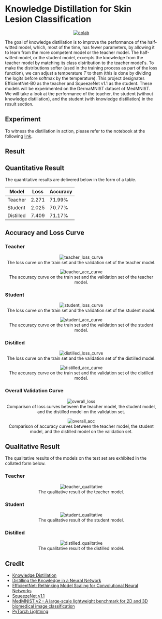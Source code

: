 # Knowledge Distillation for Skin Lesion Classification


<div align="center">
    <a href="https://colab.research.google.com/github/reshalfahsi/knowledge-distillation/blob/master/Knowledge_Distillation_for_Skin_Lesion_Classification.ipynb"><img src="https://colab.research.google.com/assets/colab-badge.svg" alt="colab"></a>
    <br />
</div>


The goal of knowledge distillation is to improve the performance of the half-witted model, which, most of the time, has fewer parameters, by allowing it to learn from the more competent model or the teacher model. The half-witted model, or the student model, excerpts the knowledge from the teacher model by matching its class distribution to the teacher model's. To make the distributions softer (used in the training process as part of the loss function), we can adjust a temperature _T_ to them (this is done by dividing the logits before softmax by the temperature). This project designates EfficientNet-B0 as the teacher and SqueezeNet v1.1 as the student. These models will be experimented on the DermaMNIST dataset of MedMNIST. We will take a look at the performance of the teacher, the student (without knowledge distillation), and the student (with knowledge distillation) in the result section.


## Experiment


To witness the distillation in action, please refer to the notebook at the following [link](https://github.com/reshalfahsi/knowledge-distillation/blob/master/Knowledge_Distillation_for_Skin_Lesion_Classification.ipynb).



## Result

## Quantitative Result

The quantitative results are delivered below in the form of a table.

Model | Loss | Accuracy |
------------ | ------------- | ------------- |
Teacher |  2.271 | 71.99% |
Student | 2.025 | 70.77% |
Distilled | 7.409 | 71.17% |


## Accuracy and Loss Curve

### Teacher

<p align="center"> <img src="https://github.com/reshalfahsi/knowledge-distillation/blob/master/assets/teacher_loss_curve.png" alt="teacher_loss_curve" > <br /> The loss curve on the train set and the validation set of the teacher model. </p>

<p align="center"> <img src="https://github.com/reshalfahsi/knowledge-distillation/blob/master/assets/teacher_acc_curve.png" alt="teacher_acc_curve" > <br /> The accuracy curve on the train set and the validation set of the teacher model. </p>

### Student

<p align="center"> <img src="https://github.com/reshalfahsi/knowledge-distillation/blob/master/assets/student_loss_curve.png" alt="student_loss_curve" > <br /> The loss curve on the train set and the validation set of the student model. </p>

<p align="center"> <img src="https://github.com/reshalfahsi/knowledge-distillation/blob/master/assets/student_acc_curve.png" alt="student_acc_curve" > <br /> The accuracy curve on the train set and the validation set of the student model. </p>


### Distilled

<p align="center"> <img src="https://github.com/reshalfahsi/knowledge-distillation/blob/master/assets/distilled_loss_curve.png" alt="distilled_loss_curve" > <br /> The loss curve on the train set and the validation set of the distilled model. </p>

<p align="center"> <img src="https://github.com/reshalfahsi/knowledge-distillation/blob/master/assets/distilled_acc_curve.png" alt="distilled_acc_curve" > <br /> The accuracy curve on the train set and the validation set of the distilled model. </p>


### Overall Validation Curve

<p align="center"> <img src="https://github.com/reshalfahsi/knowledge-distillation/blob/master/assets/overall_loss.png" alt="overall_loss" > <br /> Comparison of loss curves between the teacher model, the student model, and the distilled model on the validation set. </p>


<p align="center"> <img src="https://github.com/reshalfahsi/knowledge-distillation/blob/master/assets/overall_acc.png" alt="overall_acc" > <br /> Comparison of accuracy curves between the teacher model, the student model, and the distilled model on the validation set. </p>


## Qualitative Result

The qualitative results of the models on the test set are exhibited in the collated form below.


### Teacher

<p align="center"> <img src="https://github.com/reshalfahsi/knowledge-distillation/blob/master/assets/teacher_qualitative.png" alt="teacher_qualitative" > <br /> The qualitative result of the teacher model. </p>


### Student

<p align="center"> <img src="https://github.com/reshalfahsi/knowledge-distillation/blob/master/assets/student_qualitative.png" alt="student_qualitative" > <br /> The qualitative result of the student model. </p>


### Distilled

<p align="center"> <img src="https://github.com/reshalfahsi/knowledge-distillation/blob/master/assets/distilled_qualitative.png" alt="distilled_qualitative" > <br /> The qualitative result of the distilled model. </p>


## Credit

- [Knowledge Distillation](https://keras.io/examples/vision/knowledge_distillation/)
- [Distilling the Knowledge in a Neural Network](https://arxiv.org/pdf/1503.02531.pdf)
- [EfficientNet: Rethinking Model Scaling for Convolutional Neural Networks](https://arxiv.org/abs/1905.11946)
- [SqueezeNet v1.1](https://github.com/forresti/SqueezeNet/tree/master/SqueezeNet_v1.1)
- [MedMNIST v2 - A large-scale lightweight benchmark for 2D and 3D biomedical image classification](https://medmnist.com/)
- [PyTorch Lightning](https://lightning.ai/docs/pytorch/latest/)
